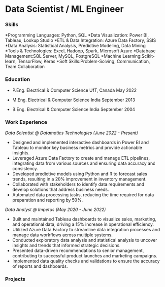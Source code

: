 # Data Scientist / ML Engineer

### Skills

*Programming Languages: Python, SQL
*Data Visualization: Power BI, Tableau, Lookup Studio
*ETL & Data Integration: Azure Data Factory, SSIS
*Data Analysis: Statistical Analysis, Predictive Modeling, Data Mining
*Tools & Technologies: Excel, Hadoop, Spark, Microsoft Azure
*Database Management:SQL Server, MySQL, PostgreSQL
*Machine Learning:Scikit-learn, TensorFlow, Keras
*Soft Skills:Problem-Solving, Communication, Team Collaboration

### Education

* P.Eng. Electrical & Computer Science UfT, Canada  May 2022

* M.Eng. Electrical & Computer Science India  September 2013

* B.Eng. Electrical & Computer Science India  September 2004

### Work Experience

_Data Scientist @ Datamatics Technologies (June 2022 - Present)_

* Designed and implemented interactive dashboards in Power BI and Tableau to monitor key business metrics and provide actionable insights.
* Leveraged Azure Data Factory to create and manage ETL pipelines, integrating data from various sources and ensuring data accuracy and consistency.
* Developed predictive models using Python and R to forecast sales trends, resulting in a 20% improvement in inventory management.
* Collaborated with stakeholders to identify data requirements and develop solutions that address business needs.
* Automated data processing tasks, reducing the time required for data preparation and reporting by 50%.

_Data Analyst @ Impetus (May 2020 - June 2022)_

* Built and maintained Tableau dashboards to visualize sales, marketing, and operational data, driving a 15% increase in operational efficiency.
* Utilized Azure Data Factory to streamline data integration processes and manage data workflows across multiple systems.
* Conducted exploratory data analysis and statistical analysis to uncover insights and trends that informed strategic decisions.
* Presented data-driven recommendations to senior management, contributing to successful product launches and marketing campaigns.
* Implemented data quality checks and validations to ensure the accuracy of reports and dashboards.

### Projects






